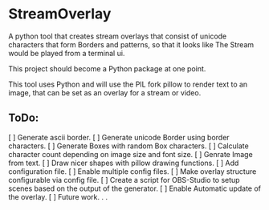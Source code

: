 # StreamOverlay
A python tool that creates stream overlays that consist of unicode characters that form Borders and patterns, so that it looks like The Stream would be played from a terminal ui.

This project should become a Python package at one point.

This tool uses Python and will use the PIL fork pillow to render text to an image, that can be set as an overlay for a stream or video.  

## ToDo:

[ ] Generate ascii border.
[ ] Generate unicode Border using border characters.
[ ] Generate Boxes with random Box characters.
[ ] Calculate character count depending on image size and font size.
[ ] Genrate Image from text.
[ ] Draw nicer shapes with pillow drawing functions.
[ ] Add configuration file.
[ ] Enable multiple config files.
[ ] Make overlay structure configurable via config file.
[ ] Create a script for OBS-Studio to setup scenes based on the output of the generator.
[ ] Enable Automatic update of the overlay.
[ ] Future work. . .
